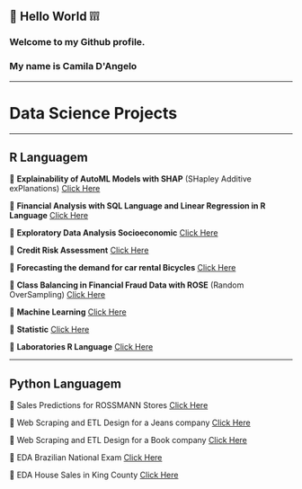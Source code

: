 ## 👋 Hello World :grey_exclamation::grey_exclamation::grey_exclamation:
### Welcome to my Github profile.
### My name is Camila D'Angelo 

***
# Data Science Projects
***
## **R Languagem**

:large_blue_circle: **Explainability of AutoML Models with SHAP** (SHapley Additive exPlanations) [Click Here](https://github.com/camila-dangelo-tempesta/shapley_additive_exPlanations)

:large_blue_circle: **Financial Analysis with SQL Language and Linear Regression in R Language** [Click Here](https://github.com/camila-dangelo-tempesta/hospital_cost_report_public_use_file)

:large_blue_circle: **Exploratory Data Analysis Socioeconomic** [Click Here](https://github.com/camila-dangelo-tempesta/world_happiness-_report)

:large_blue_circle: **Credit Risk Assessment** [Click Here](https://github.com/camila-dangelo-tempesta/german_credit_data)

:large_blue_circle: **Forecasting the demand for car rental Bicycles** [Click Here](https://github.com/camila-dangelo-tempesta/bikeshare_capital_rental_forecast)

:large_blue_circle: **Class Balancing in Financial Fraud Data with ROSE**  (Random OverSampling) [Click Here](https://github.com/camila-dangelo-tempesta/credit_card_fraud_detection)

:large_blue_circle: **Machine Learning** [Click Here](https://github.com/camila-dangelo-tempesta/Machine_Learning)

:large_blue_circle: **Statistic** [Click Here](https://github.com/camila-dangelo-tempesta/Statistic)

:large_blue_circle: **Laboratories R Language** [Click Here](https://github.com/camila-dangelo-tempesta/R_Language)

***
## **Python Languagem**

 :red_circle: Sales Predictions for ROSSMANN Stores [Click Here](https://github.com/camila-dangelo-tempesta/rossmann_sales_forecast)

 :red_circle: Web Scraping and ETL Design for a Jeans company [Click Here](https://github.com/camila-dangelo-tempesta/star_jeans)

 :red_circle: Web Scraping and ETL Design for a Book company [Click Here](https://github.com/camila-dangelo-tempesta/books_to_scrape)

 :red_circle: EDA Brazilian National Exam [Click Here](https://github.com/camila-dangelo-tempesta/brazilian_national_exam)

 :red_circle: EDA House Sales in King County [Click Here](https://github.com/camila-dangelo-tempesta/house_sales_k_c)




